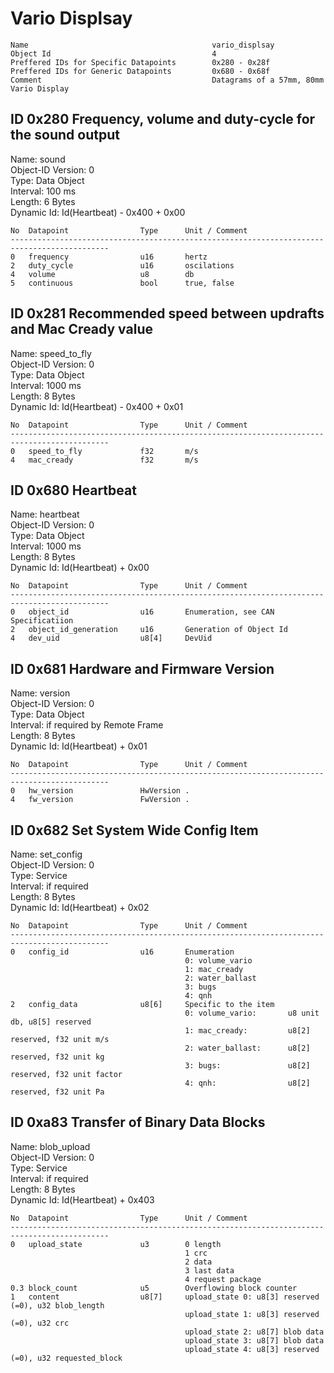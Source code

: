 Vario Displsay
===

    Name                                         vario_displsay                     
    Object Id                                    4                                  
    Preffered IDs for Specific Datapoints        0x280 - 0x28f                      
    Preffered IDs for Generic Datapoints         0x680 - 0x68f                      
    Comment                                      Datagrams of a 57mm, 80mm Vario Display

ID 0x280 Frequency, volume and duty-cycle for the sound output
---
Name: sound  
Object-ID Version: 0  
Type: Data Object  
Interval: 100 ms  
Length: 6 Bytes  
Dynamic Id: Id(Heartbeat) - 0x400 + 0x00

    No  Datapoint                Type      Unit / Comment                               
    --------------------------------------------------------------------------------------------
    0   frequency                u16       hertz                                        
    2   duty_cycle               u16       oscilations                                  
    4   volume                   u8        db                                           
    5   continuous               bool      true, false                                  

ID 0x281 Recommended speed between updrafts and Mac Cready value
---
Name: speed_to_fly  
Object-ID Version: 0  
Type: Data Object  
Interval: 1000 ms  
Length: 8 Bytes  
Dynamic Id: Id(Heartbeat) - 0x400 + 0x01

    No  Datapoint                Type      Unit / Comment                               
    --------------------------------------------------------------------------------------------
    0   speed_to_fly             f32       m/s                                          
    4   mac_cready               f32       m/s                                          

ID 0x680 Heartbeat
---
Name: heartbeat  
Object-ID Version: 0  
Type: Data Object  
Interval: 1000 ms  
Length: 8 Bytes  
Dynamic Id: Id(Heartbeat) + 0x00

    No  Datapoint                Type      Unit / Comment                               
    --------------------------------------------------------------------------------------------
    0   object_id                u16       Enumeration, see CAN Specificatiion          
    2   object_id_generation     u16       Generation of Object Id                      
    4   dev_uid                  u8[4]     DevUid                                       

ID 0x681 Hardware and Firmware Version
---
Name: version  
Object-ID Version: 0  
Type: Data Object  
Interval: if required by Remote Frame  
Length: 8 Bytes  
Dynamic Id: Id(Heartbeat) + 0x01

    No  Datapoint                Type      Unit / Comment                               
    --------------------------------------------------------------------------------------------
    0   hw_version               HwVersion .                                            
    4   fw_version               FwVersion .                                            

ID 0x682 Set System Wide Config Item
---
Name: set_config  
Object-ID Version: 0  
Type: Service  
Interval: if required  
Length: 8 Bytes  
Dynamic Id: Id(Heartbeat) + 0x02

    No  Datapoint                Type      Unit / Comment                               
    --------------------------------------------------------------------------------------------
    0   config_id                u16       Enumeration                                  
                                           0: volume_vario                              
                                           1: mac_cready                                
                                           2: water_ballast                             
                                           3: bugs                                      
                                           4: qnh                                       
    2   config_data              u8[6]     Specific to the item                         
                                           0: volume_vario:       u8 unit db, u8[5] reserved
                                           1: mac_cready:         u8[2] reserved, f32 unit m/s
                                           2: water_ballast:      u8[2] reserved, f32 unit kg
                                           3: bugs:               u8[2] reserved, f32 unit factor
                                           4: qnh:                u8[2] reserved, f32 unit Pa

ID 0xa83 Transfer of Binary Data Blocks
---
Name: blob_upload  
Object-ID Version: 0  
Type: Service  
Interval: if required  
Length: 8 Bytes  
Dynamic Id: Id(Heartbeat) + 0x403

    No  Datapoint                Type      Unit / Comment                               
    --------------------------------------------------------------------------------------------
    0   upload_state             u3        0 length                                     
                                           1 crc                                        
                                           2 data                                       
                                           3 last data                                  
                                           4 request package                            
    0.3 block_count              u5        Overflowing block counter                    
    1   content                  u8[7]     upload_state 0: u8[3] reserved (=0), u32 blob_length
                                           upload_state 1: u8[3] reserved (=0), u32 crc 
                                           upload_state 2: u8[7] blob data              
                                           upload_state 3: u8[7] blob data              
                                           upload_state 4: u8[3] reserved (=0), u32 requested_block

